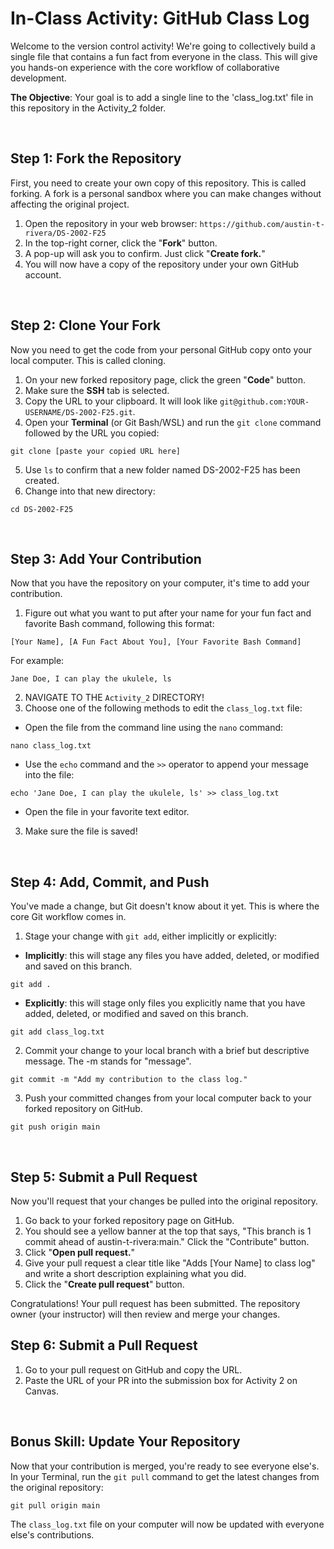 # In-Class Activity: GitHub Class Log
Welcome to the version control activity! We're going to collectively build a single file that contains a fun fact from everyone in the class. This will give you hands-on experience with the core workflow of collaborative development.

**The Objective**: Your goal is to add a single line to the 'class_log.txt' file in this repository in the Activity_2 folder.

<br>

## Step 1: Fork the Repository
First, you need to create your own copy of this repository. This is called forking. A fork is a personal sandbox where you can make changes without affecting the original project.
1. Open the repository in your web browser: `https://github.com/austin-t-rivera/DS-2002-F25`
2. In the top-right corner, click the "**Fork**" button.
3. A pop-up will ask you to confirm. Just click "**Create fork.**"
4. You will now have a copy of the repository under your own GitHub account.

<br>

## Step 2: Clone Your Fork
Now you need to get the code from your personal GitHub copy onto your local computer. This is called cloning.
1. On your new forked repository page, click the green "**Code**" button.
2. Make sure the **SSH** tab is selected.
3. Copy the URL to your clipboard. It will look like `git@github.com:YOUR-USERNAME/DS-2002-F25.git`.
4. Open your **Terminal** (or Git Bash/WSL) and run the `git clone` command followed by the URL you copied:
```
git clone [paste your copied URL here]
```
5. Use `ls` to confirm that a new folder named DS-2002-F25 has been created.
6. Change into that new directory:
```
cd DS-2002-F25
```

<br>

## Step 3: Add Your Contribution
Now that you have the repository on your computer, it's time to add your contribution.

1. Figure out what you want to put after your name for your fun fact and favorite Bash command, following this format:
```
[Your Name], [A Fun Fact About You], [Your Favorite Bash Command]
```
For example:
```
Jane Doe, I can play the ukulele, ls
```
2. NAVIGATE TO THE `Activity_2` DIRECTORY!
2. Choose one of the following methods to edit the `class_log.txt` file:
  - Open the file from the command line using the `nano` command:
```
nano class_log.txt
```
  - Use the `echo` command and the `>>` operator to append your message into the file:
```
echo 'Jane Doe, I can play the ukulele, ls' >> class_log.txt
```
  - Open the file in your favorite text editor.

3. Make sure the file is saved!

<br>

## Step 4: Add, Commit, and Push
You've made a change, but Git doesn't know about it yet. This is where the core Git workflow comes in.

1. Stage your change with `git add`, either implicitly or explicitly:
- **Implicitly**: this will stage any files you have added, deleted, or modified and saved on this branch.
```
git add .
```

- **Explicitly**: this will stage only files you explicitly name that you have added, deleted, or modified and saved on this branch.
```
git add class_log.txt
```

2. Commit your change to your local branch with a brief but descriptive message. The -m stands for "message".
```
git commit -m "Add my contribution to the class log."
```

3. Push your committed changes from your local computer back to your forked repository on GitHub.
```
git push origin main
```

<br>

## Step 5: Submit a Pull Request
Now you'll request that your changes be pulled into the original repository.

1. Go back to your forked repository page on GitHub.
2. You should see a yellow banner at the top that says, "This branch is 1 commit ahead of austin-t-rivera:main." Click the "Contribute" button.
3. Click "**Open pull request.**"
4. Give your pull request a clear title like "Adds [Your Name] to class log" and write a short description explaining what you did.
5. Click the "**Create pull request**" button.

Congratulations! Your pull request has been submitted. The repository owner (your instructor) will then review and merge your changes.

## Step 6: Submit a Pull Request
1. Go to your pull request on GitHub and copy the URL.
2. Paste the URL of your PR into the submission box for Activity 2 on Canvas.

<br>

## Bonus Skill: Update Your Repository
Now that your contribution is merged, you're ready to see everyone else's. In your Terminal, run the `git pull` command to get the latest changes from the original repository:
```
git pull origin main
```
The `class_log.txt` file on your computer will now be updated with everyone else's contributions.
